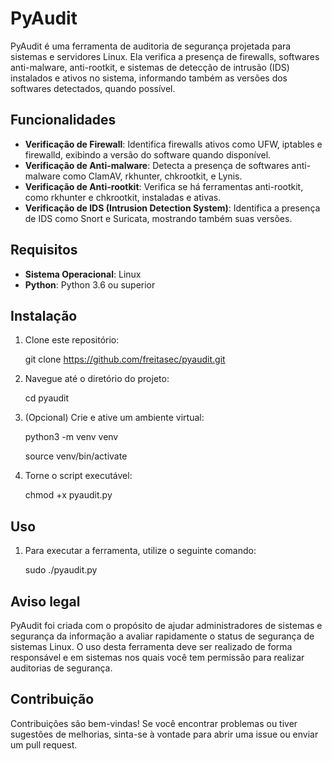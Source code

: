 # PyAudit

PyAudit é uma ferramenta de auditoria de segurança projetada para sistemas e servidores Linux. Ela verifica a presença de firewalls, softwares anti-malware, anti-rootkit, e sistemas de detecção de intrusão (IDS) instalados e ativos no sistema, informando também as versões dos softwares detectados, quando possível.

## Funcionalidades

- **Verificação de Firewall**: Identifica firewalls ativos como UFW, iptables e firewalld, exibindo a versão do software quando disponível.
- **Verificação de Anti-malware**: Detecta a presença de softwares anti-malware como ClamAV, rkhunter, chkrootkit, e Lynis.
- **Verificação de Anti-rootkit**: Verifica se há ferramentas anti-rootkit, como rkhunter e chkrootkit, instaladas e ativas.
- **Verificação de IDS (Intrusion Detection System)**: Identifica a presença de IDS como Snort e Suricata, mostrando também suas versões.

## Requisitos

- **Sistema Operacional**: Linux
- **Python**: Python 3.6 ou superior

## Instalação

1. Clone este repositório:

   git clone https://github.com/freitasec/pyaudit.git

2. Navegue até o diretório do projeto:

   cd pyaudit

3. (Opcional) Crie e ative um ambiente virtual:

   python3 -m venv venv

   
   source venv/bin/activate
   
4. Torne o script executável:

   chmod +x pyaudit.py

## Uso

1. Para executar a ferramenta, utilize o seguinte comando:

   sudo ./pyaudit.py

## Aviso legal

PyAudit foi criada com o propósito de ajudar administradores de sistemas e segurança da informação a avaliar rapidamente o status de segurança de sistemas Linux. O uso desta ferramenta deve ser realizado de forma responsável e em sistemas nos quais você tem permissão para realizar auditorias de segurança.

## Contribuição

Contribuições são bem-vindas! Se você encontrar problemas ou tiver sugestões de melhorias, sinta-se à vontade para abrir uma issue ou enviar um pull request.
